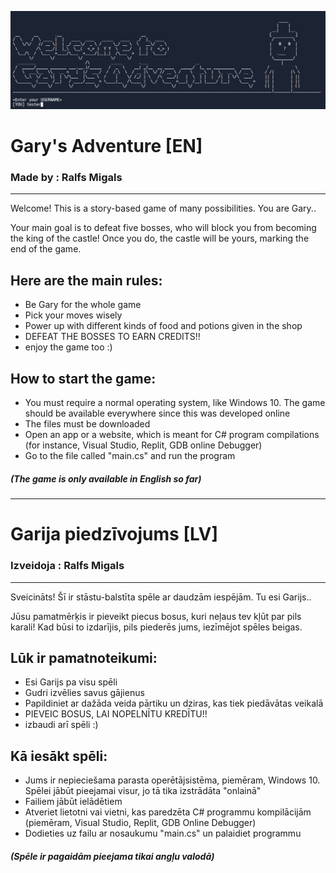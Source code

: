 ![Alt Text](GameIntro.png)

# **Gary's Adventure [EN]**
### **Made by : Ralfs Migals**
---
Welcome! This is a story-based game of many possibilities. You are Gary..

Your main goal is to defeat five bosses, who will block you from becoming the king of the castle! Once you do, the castle will be yours, marking the end of the game.

## Here are the main rules:
- Be Gary for the whole game
- Pick your moves wisely
- Power up with different kinds of food and potions given in the shop
- DEFEAT THE BOSSES TO EARN CREDITS!!
- enjoy the game too :\)

## How to start the game:
- You must require a normal operating system, like Windows 10. The game should be available everywhere since this was developed online
- The files must be downloaded
- Open an app or a website, which is meant for C# program compilations (for instance, Visual Studio, Replit, GDB online Debugger)
- Go to the file called "main.cs" and run the program

##### (The game is only available in English so far)
---
# **Garija piedzīvojums [LV]**
### **Izveidoja : Ralfs Migals**
---
Sveicināts! Šī ir stāstu-balstīta spēle ar daudzām iespējām. Tu esi Garijs..

Jūsu pamatmērķis ir pieveikt piecus bosus, kuri neļaus tev kļūt par pils karali! Kad būsi to izdarījis, pils piederēs jums, iezīmējot spēles beigas.

## Lūk ir pamatnoteikumi:
- Esi Garijs pa visu spēli
- Gudri izvēlies savus gājienus
- Papildiniet ar dažāda veida pārtiku un dziras, kas tiek piedāvātas veikalā
- PIEVEIC BOSUS, LAI NOPELNĪTU KREDĪTU!!
- izbaudi arī spēli :\)

## Kā iesākt spēli:
- Jums ir nepieciešama parasta operētājsistēma, piemēram, Windows 10. Spēlei jābūt pieejamai visur, jo tā tika izstrādāta "onlainā"
- Failiem jābūt ielādētiem
- Atveriet lietotni vai vietni, kas paredzēta C# programmu kompilācijām (piemēram, Visual Studio, Replit, GDB Online Debugger)
- Dodieties uz failu ar nosaukumu "main.cs" un palaidiet programmu


##### (Spēle ir pagaidām pieejama tikai angļu valodā)